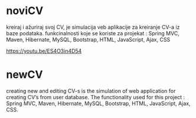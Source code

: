 # noviCV

kreiraj i ažuriraj svoj CV,
je simulacija veb aplikacije za kreiranje CV-a iz baze podataka. funkcinalnosti koje se koriste za projekat : Spring MVC, Maven, Hibernate, MySQL, Bootstrap, HTML, JavaScript, Ajax, CSS

https://youtu.be/ES4O3in4D54

# newCV

creating new and editing CV-s
is the simulation of web application for creating CV’s from user database. The functionality used for this project : Spring MVC, Maven, Hibernate, MySQL, Bootstrap, HTML, JavaScript, Ajax, CSS.

